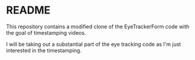 # README

This repository contains a modified clone of the EyeTrackerForm code with the goal of timestamping videos. 

I will be taking out a substantial part of the eye tracking code as I'm just interested in the timestamping. 
